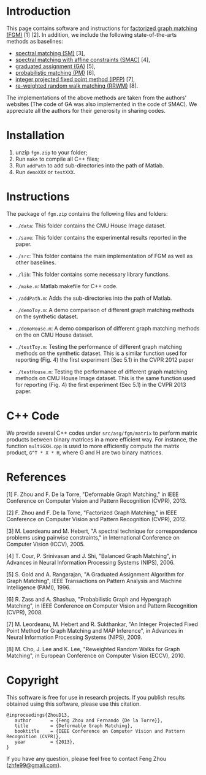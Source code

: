 Introduction
============

This page contains software and instructions for [factorized graph
matching (FGM)](http://www.f-zhou.com/gm.html) [1] [2].  In addition, we include the following
state-of-the-arts methods as baselines:

- [spectral matching (SM)](https://sites.google.com/site/graphmatchingmethods/) [3],
- [spectral matching with affine constraints (SMAC)](http://www.timotheecour.com/software/graph_matching/graph_matching.html) [4],
- [graduated assignment (GA)](http://www.timotheecour.com/software/graph_matching/graph_matching.html) [5],
- [probabilistic matching (PM)](http://www.cs.huji.ac.il/~zass/gm) [6],
- [integer projected fixed point method (IPFP)](https://sites.google.com/site/graphmatchingmethods/) [7],
- [re-weighted random walk matching (RRWM)](http://cv.snu.ac.kr/research/~RRWM/) [8].

The implementations of the above methods are taken from the authors'
websites (The code of GA was also implemented in the code of SMAC). We
appreciate all the authors for their generosity in sharing codes.


Installation
============

1. unzip `fgm.zip` to your folder;
2. Run `make` to compile all C++ files;
3. Run `addPath` to add sub-directories into the path of Matlab.
4. Run `demoXXX` or `testXXX`.


Instructions
============

The package of `fgm.zip` contains the following files and folders:

- `./data`: This folder contains the CMU House Image dataset.

- `./save`: This folder contains the experimental results reported in the paper.

- `./src`: This folder contains the main implementation of FGM as well
       as other baselines.

- `./lib`: This folder contains some necessary library functions.

- `./make.m`: Matlab makefile for C++ code.

- `./addPath.m`: Adds the sub-directories into the path of Matlab.

- `./demoToy.m`: A demo comparison of different graph matching methods on the synthetic dataset.

- `./demoHouse.m`: A demo comparison of different graph matching methods on the on CMU House dataset.

- `./testToy.m`: Testing the performance of different graph matching
             methods on the synthetic dataset.  This is a similar
             function used for reporting (Fig. 4) the first
             experiment (Sec 5.1) in the CVPR 2012 paper

- `./testHouse.m`: Testing the performance of different graph matching
              methods on CMU House Image dataset.  This is the
              same function used for reporting (Fig. 4) the first
              experiment (Sec 5.1) in the CVPR 2013 paper.


C++ Code
========

We provide several C++ codes under `src/asg/fgm/matrix` to perform
matrix products between binary matrices in a more efficient
way. For instance, the function `multiGXH.cpp` is used to more
efficiently compute the matrix product, `G^T * X * H`, where G and
H are two binary matrices.


References
==========

[1] F. Zhou and F. De la Torre, "Deformable Graph Matching," in IEEE
Conference on Computer Vision and Pattern Recognition (CVPR), 2013.

[2] F. Zhou and F. De la Torre, "Factorized Graph Matching," in IEEE
Conference on Computer Vision and Pattern Recognition (CVPR), 2012.

[3] M. Leordeanu and M. Hebert, "A spectral technique for
correspondence problems using pairwise constraints," in International
Conference on Computer Vision (ICCV), 2005.

[4] T. Cour, P. Srinivasan and J. Shi, "Balanced Graph Matching", in
Advances in Neural Information Processing Systems (NIPS), 2006.

[5] S. Gold and A. Rangarajan, "A Graduated Assignment Algorithm for
Graph Matching", IEEE Transactions on Pattern Analysis and Machine
Intelligence (PAMI), 1996.

[6] R. Zass and A. Shashua, "Probabilistic Graph and Hypergraph
Matching", in IEEE Conference on Computer Vision and Pattern
Recognition (CVPR), 2008.

[7] M. Leordeanu, M. Hebert and R. Sukthankar, "An Integer Projected
Fixed Point Method for Graph Matching and MAP Inference", in Advances
in Neural Information Processing Systems (NIPS), 2009.

[8] M. Cho, J. Lee and K. Lee, "Reweighted Random Walks for Graph
Matching", in European Conference on Computer Vision (ECCV), 2010.


Copyright
=========

This software is free for use in research projects. If you
publish results obtained using this software, please use this
citation.

    @inproceedings{ZhouD13,
       author       = {Feng Zhou and Fernando {De la Torre}},
       title        = {Deformable Graph Matching},
       booktitle    = {IEEE Conference on Computer Vision and Pattern Recognition (CVPR)},
       year         = {2013},
    }

If you have any question, please feel free to contact Feng Zhou (zhfe99@gmail.com).
